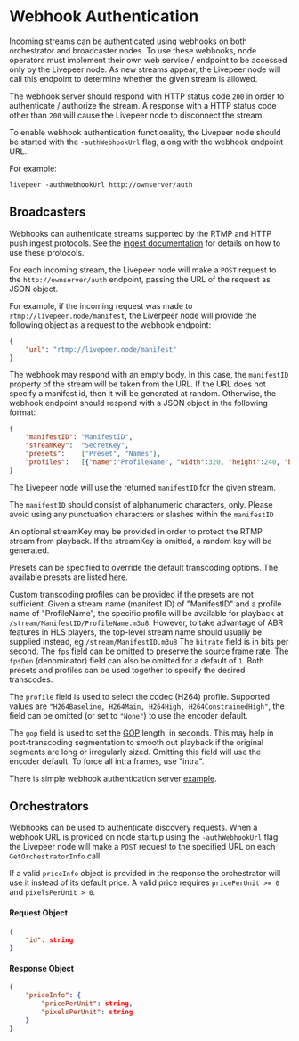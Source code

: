 # Webhook Authentication

Incoming streams can be authenticated using webhooks on both orchestrator and broadcaster nodes. To use these webhooks, node operators must implement their own web service / endpoint to be accessed only by the Livepeer node. As new streams appear, the Livepeer node will call this endpoint to determine whether the given stream is allowed.

The webhook server should respond with HTTP status code `200` in order to authenticate / authorize the stream. A response with a HTTP status code other than `200` will cause the Livepeer node to disconnect the stream.

To enable webhook authentication functionality, the Livepeer node should be started with the `-authWebhookUrl` flag, along with the webhook endpoint URL.

For example:

```console
livepeer -authWebhookUrl http://ownserver/auth
```

## Broadcasters 

Webhooks can authenticate streams supported by the RTMP and HTTP push ingest protocols. See the [ingest documentation](ingest.md) for details on how to use these protocols.

For each incoming stream, the Livepeer node will make a `POST` request to the `http://ownserver/auth` endpoint, passing the URL of the request as JSON object.

For example, if the incoming request was made to `rtmp://livepeer.node/manifest`, the Liverpeer node will provide the following object as a request to the webhook endpoint:

```json
{
    "url": "rtmp://livepeer.node/manifest"
}
```

The webhook may respond with an empty body.  In this case, the `manifestID` property of the stream will be taken from the URL.  If the URL does not specify a manifest id, then it will be generated at random.  Otherwise, the webhook endpoint should respond with a JSON object in the following format:

```json
{
    "manifestID": "ManifestID",
    "streamKey":  "SecretKey",
    "presets":    ["Preset", "Names"],
    "profiles":   [{"name":"ProfileName", "width":320, "height":240, "bitrate":1000000, "fps":30, "fpsDen":1, "profile":"H264Baseline", "gop" "2.5"}]
}
```
The Livepeer node will use the returned `manifestID` for the given stream.

The `manifestID` should consist of alphanumeric characters, only.  Please avoid using any punctuation characters or slashes within the `manifestID`

An optional streamKey may be provided in order to protect the RTMP stream from playback. If the streamKey is omitted, a random key will be generated.

Presets can be specified to override the default transcoding options. The available presets are listed [here](https://github.com/livepeer/go-livepeer/blob/master/common/videoprofile_ids.go).

Custom transcoding profiles can be provided if the presets are not sufficient. Given a stream name (manifest ID) of "ManifestID" and a profile name of "ProfileName", the specific profile will be available for playback at `/stream/ManifestID/ProfileName.m3u8`. However, to take advantage of ABR features in HLS players, the top-level stream name should usually be supplied instead, eg `/stream/ManifestID.m3u8` The `bitrate` field is in bits per second. The `fps` field can be omitted to preserve the source frame rate. The `fpsDen` (denominator) field can also be omitted for a default of `1`. Both presets and profiles can be used together to specify the desired transcodes.

The `profile` field is used to select the codec (H264) profile. Supported values are `"H264Baseline, H264Main, H264High, H264ConstrainedHigh"`, the field can be omitted (or set to `"None"`) to use the encoder default.

The `gop` field is used to set the [GOP](https://en.wikipedia.org/wiki/Group_of_pictures) length, in seconds. This may help in post-transcoding segmentation to smooth out playback if the original segments are long or irregularly sized. Omitting this field will use the encoder default. To force all intra frames, use "intra".

There is simple webhook authentication server [example](https://github.com/livepeer/go-livepeer/blob/master/cmd/simple_auth_server/simple_auth_server.go).

## Orchestrators

Webhooks can be used to authenticate discovery requests. When a webhook URL is provided on node startup using the `-authWebhookUrl` flag the Livepeer node will make a `POST` request to the specified URL on each `GetOrchestratorInfo` call.

If a valid `priceInfo` object is provided in the response the orchestrator will use it instead of its default price. A valid price requires `pricePerUnit >= 0` and `pixelsPerUnit > 0`.

#### Request Object
```json
{
    "id": string
}
```

#### Response Object

```json
{
    "priceInfo": {
        "pricePerUnit": string,
        "pixelsPerUnit": string
    }
}
```